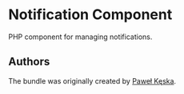 Notification Component
=================

PHP component for managing notifications.

Authors
-------

The bundle was originally created by [Paweł Kęska](mailto:projekty@pawelkeska.eu).